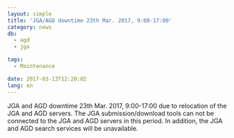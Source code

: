 ```yaml
---
layout: simple
title: 'JGA/AGD downtime 23th Mar. 2017, 9:00-17:00'
category: news
db:
  - agd
  - jga

tags:
  - Maintenance

date: 2017-03-13T12:20:02
lang: en
---
```


<p>JGA and AGD downtime 23th Mar. 2017, 9:00-17:00 due to relocation of the JGA and AGD servers. The JGA submission/download tools can not be connected to the JGA and AGD servers in this period. In addition, the JGA and AGD search services will be unavailable.</p>
